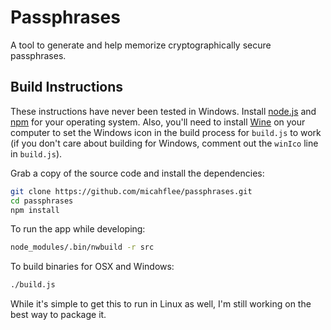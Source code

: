 # Passphrases

A tool to generate and help memorize cryptographically secure passphrases.

## Build Instructions

These instructions have never been tested in Windows. Install [node.js](https://nodejs.org/) and [npm](https://www.npmjs.com/) for your operating system. Also, you'll need to install [Wine](https://www.winehq.org/) on your computer to set the Windows icon in the build process for `build.js` to work (if you don't care about building for Windows, comment out the `winIco` line in `build.js`).

Grab a copy of the source code and install the dependencies:

```sh
git clone https://github.com/micahflee/passphrases.git
cd passphrases
npm install
```

To run the app while developing:

```sh
node_modules/.bin/nwbuild -r src
```

To build binaries for OSX and Windows:

```sh
./build.js
```

While it's simple to get this to run in Linux as well, I'm still working on the best way to package it.
